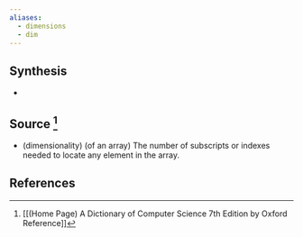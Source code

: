 ```yaml
---
aliases:
  - dimensions
  - dim
---
```

## Synthesis
- 
## Source [^1]
- (dimensionality) (of an array) The number of subscripts or indexes needed to locate any element in the array.
## References

[^1]: [[(Home Page) A Dictionary of Computer Science 7th Edition by Oxford Reference]]